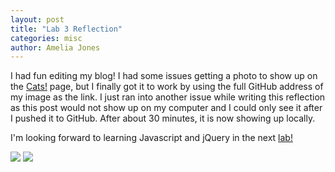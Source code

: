 ```yaml
---
layout: post
title: "Lab 3 Reflection"
categories: misc
author: Amelia Jones
---
```


I had fun editing my blog! I had some issues getting a photo to show up on the <a href="https://jonesamelia.github.io/blog/cats/">Cats!</a> page, but I finally got it to work by using the full GitHub address of my image as the link. I just ran into another issue while writing this reflection as this post would not show up on my computer and I could only see it after I pushed it to GitHub. After about 30 minutes, it is now showing up locally.

I'm looking forward to learning Javascript and jQuery in the next <a href="https://hendrix-cs.github.io/csci340/labs/javascript.html">lab!</a>

<img id="catphoto" src="https://jonesamelia.github.io/blog/assets/img/mabelfruit.jpg">
<img id="catphoto" src="https://jonesamelia.github.io/blog/assets/img/cass.jpg">